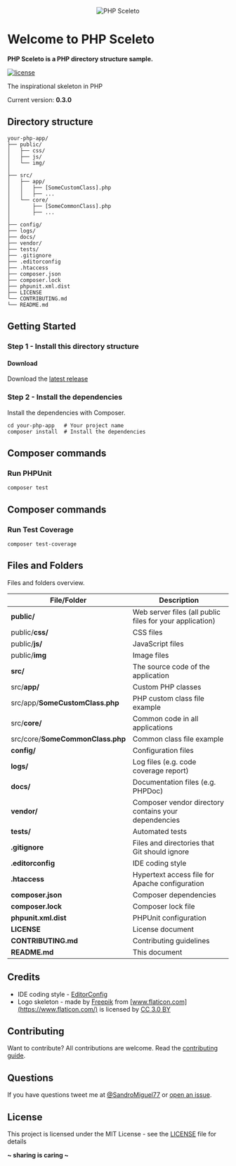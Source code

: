 <p align="center"><img src="http://sandromiguel.com/host/php-sceleto.png" alt="PHP Sceleto" /></p>

# Welcome to PHP Sceleto
**PHP Sceleto is a PHP directory structure sample.**

[![license](https://img.shields.io/badge/License-MIT-blue.svg?style=flat)](LICENSE)

The inspirational skeleton in PHP

Current version: **0.3.0**

## Directory structure
```
your-php-app/
├── public/
│   ├── css/
│   ├── js/
│   └── img/
│
├── src/
│   ├── app/
│   │   ├── [SomeCustomClass].php
│   │   ├── ...
│   └── core/
│       ├── [SomeCommonClass].php
│       ├── ...
│
├── config/
├── logs/
├── docs/
├── vendor/
├── tests/
├── .gitignore
├── .editorconfig
├── .htaccess
├── composer.json
├── composer.lock
├── phpunit.xml.dist
├── LICENSE
└── CONTRIBUTING.md
└── README.md
```

## Getting Started

### Step 1 - Install this directory structure
#### Download
Download the [latest release](https://github.com/SandroMiguel/php-sceleto/archive/v.0.2.zip)

### Step 2 - Install the dependencies
Install the dependencies with Composer.
```
cd your-php-app   # Your project name
composer install  # Install the dependencies
```

## Composer commands
### Run PHPUnit
```
composer test
```

## Composer commands
### Run Test Coverage
```
composer test-coverage
```

## Files and Folders
Files and folders overview.

| File/Folder | Description |
| --- | --- |
| **public/** | Web server files (all public files for your application) |
| public/**css/** | CSS files |
| public/**js/** | JavaScript files |
| public/**img** | Image files |
| **src/** | The source code of the application |
| src/**app/** | Custom PHP classes |
| src/app/**SomeCustomClass.php** | PHP custom class file example |
| src/**core/** | Common code in all applications |
| src/core/**SomeCommonClass.php** | Common class file example |
| **config/** | Configuration files |
| **logs/** | Log files (e.g. code coverage report) |
| **docs/** | Documentation files (e.g. PHPDoc) |
| **vendor/** | Composer vendor directory contains your dependencies |
| **tests/** | Automated tests |
| **.gitignore** | Files and directories that Git should ignore |
| **.editorconfig** | IDE coding style |
| **.htaccess** | Hypertext access file for Apache configuration |
| **composer.json** | Composer dependencies |
| **composer.lock** | Composer lock file |
| **phpunit.xml.dist** | PHPUnit configuration |
| **LICENSE** | License document |
| **CONTRIBUTING.md** | Contributing guidelines |
| **README.md** | This document |

## Credits
- IDE coding style - [EditorConfig](https://editorconfig.org/)
- Logo skeleton - made by [Freepik](http://www.freepik.com) from [www.flaticon.com](https://www.flaticon.com/) is 
licensed by [CC 3.0 BY](http://creativecommons.org/licenses/by/3.0/)

## Contributing
Want to contribute? All contributions are welcome. Read the [contributing guide](CONTRIBUTING.md).

## Questions
If you have questions tweet me at [@SandroMiguel77](https://twitter.com/SandroMiguel77) or [open an issue](https://github.com/SandroMiguel/react-sceleto/issues/new).

## License
This project is licensed under the MIT License - see the [LICENSE](LICENSE) file for details

**~ sharing is caring ~**
